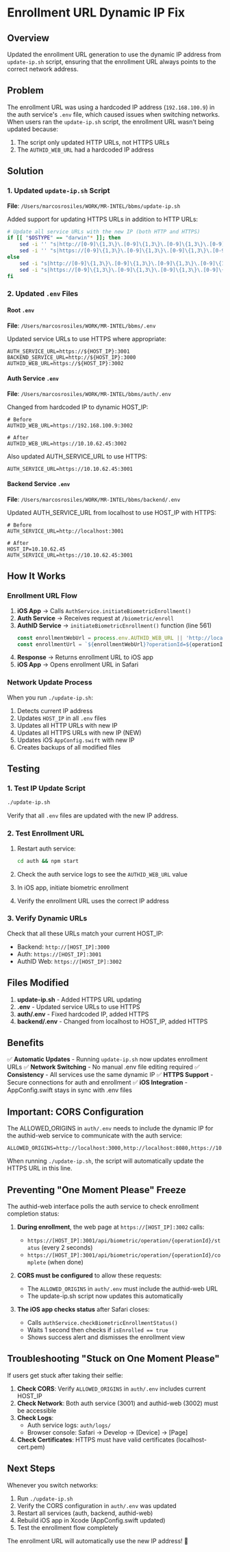 # Enrollment URL Dynamic IP Fix

## Overview
Updated the enrollment URL generation to use the dynamic IP address from `update-ip.sh` script, ensuring that the enrollment URL always points to the correct network address.

## Problem
The enrollment URL was using a hardcoded IP address (`192.168.100.9`) in the auth service's `.env` file, which caused issues when switching networks. When users ran the `update-ip.sh` script, the enrollment URL wasn't being updated because:
1. The script only updated HTTP URLs, not HTTPS URLs
2. The `AUTHID_WEB_URL` had a hardcoded IP address

## Solution

### 1. Updated `update-ip.sh` Script
**File**: `/Users/marcosrosiles/WORK/MR-INTEL/bbms/update-ip.sh`

Added support for updating HTTPS URLs in addition to HTTP URLs:

```bash
# Update all service URLs with the new IP (both HTTP and HTTPS)
if [[ "$OSTYPE" == "darwin"* ]]; then
    sed -i '' "s|http://[0-9]\{1,3\}\.[0-9]\{1,3\}\.[0-9]\{1,3\}\.[0-9]\{1,3\}:|http://$DETECTED_IP:|g" "$ENV_FILE"
    sed -i '' "s|https://[0-9]\{1,3\}\.[0-9]\{1,3\}\.[0-9]\{1,3\}\.[0-9]\{1,3\}:|https://$DETECTED_IP:|g" "$ENV_FILE"
else
    sed -i "s|http://[0-9]\{1,3\}\.[0-9]\{1,3\}\.[0-9]\{1,3\}\.[0-9]\{1,3\}:|http://$DETECTED_IP:|g" "$ENV_FILE"
    sed -i "s|https://[0-9]\{1,3\}\.[0-9]\{1,3\}\.[0-9]\{1,3\}\.[0-9]\{1,3\}:|https://$DETECTED_IP:|g" "$ENV_FILE"
fi
```

### 2. Updated `.env` Files

#### Root `.env`
**File**: `/Users/marcosrosiles/WORK/MR-INTEL/bbms/.env`

Updated service URLs to use HTTPS where appropriate:
```properties
AUTH_SERVICE_URL=https://${HOST_IP}:3001
BACKEND_SERVICE_URL=http://${HOST_IP}:3000
AUTHID_WEB_URL=https://${HOST_IP}:3002
```

#### Auth Service `.env`
**File**: `/Users/marcosrosiles/WORK/MR-INTEL/bbms/auth/.env`

Changed from hardcoded IP to dynamic HOST_IP:
```properties
# Before
AUTHID_WEB_URL=https://192.168.100.9:3002

# After
AUTHID_WEB_URL=https://10.10.62.45:3002
```

Also updated AUTH_SERVICE_URL to use HTTPS:
```properties
AUTH_SERVICE_URL=https://10.10.62.45:3001
```

#### Backend Service `.env`
**File**: `/Users/marcosrosiles/WORK/MR-INTEL/bbms/backend/.env`

Updated AUTH_SERVICE_URL from localhost to use HOST_IP with HTTPS:
```properties
# Before
AUTH_SERVICE_URL=http://localhost:3001

# After
HOST_IP=10.10.62.45
AUTH_SERVICE_URL=https://10.10.62.45:3001
```

## How It Works

### Enrollment URL Flow
1. **iOS App** → Calls `AuthService.initiateBiometricEnrollment()`
2. **Auth Service** → Receives request at `/biometric/enroll`
3. **AuthID Service** → `initiateBiometricEnrollment()` function (line 561)
   ```javascript
   const enrollmentWebUrl = process.env.AUTHID_WEB_URL || 'http://localhost:3002';
   const enrollmentUrl = `${enrollmentWebUrl}?operationId=${operationId}&secret=${oneTimeSecret}&baseUrl=${encodeURIComponent('https://id-uat.authid.ai')}`;
   ```
4. **Response** → Returns enrollment URL to iOS app
5. **iOS App** → Opens enrollment URL in Safari

### Network Update Process
When you run `./update-ip.sh`:
1. Detects current IP address
2. Updates `HOST_IP` in all `.env` files
3. Updates all HTTP URLs with new IP
4. Updates all HTTPS URLs with new IP (NEW)
5. Updates iOS `AppConfig.swift` with new IP
6. Creates backups of all modified files

## Testing

### 1. Test IP Update Script
```bash
./update-ip.sh
```

Verify that all `.env` files are updated with the new IP address.

### 2. Test Enrollment URL
1. Restart auth service:
   ```bash
   cd auth && npm start
   ```

2. Check the auth service logs to see the `AUTHID_WEB_URL` value

3. In iOS app, initiate biometric enrollment

4. Verify the enrollment URL uses the correct IP address

### 3. Verify Dynamic URLs
Check that all these URLs match your current HOST_IP:
- Backend: `http://[HOST_IP]:3000`
- Auth: `https://[HOST_IP]:3001`
- AuthID Web: `https://[HOST_IP]:3002`

## Files Modified

1. **update-ip.sh** - Added HTTPS URL updating
2. **.env** - Updated service URLs to use HTTPS
3. **auth/.env** - Fixed hardcoded IP, added HTTPS
4. **backend/.env** - Changed from localhost to HOST_IP, added HTTPS

## Benefits

✅ **Automatic Updates** - Running `update-ip.sh` now updates enrollment URLs
✅ **Network Switching** - No manual .env file editing required
✅ **Consistency** - All services use the same dynamic IP
✅ **HTTPS Support** - Secure connections for auth and enrollment
✅ **iOS Integration** - AppConfig.swift stays in sync with .env files

## Important: CORS Configuration

The ALLOWED_ORIGINS in `auth/.env` needs to include the dynamic IP for the authid-web service to communicate with the auth service:

```properties
ALLOWED_ORIGINS=http://localhost:3000,http://localhost:8080,https://10.10.62.45:3002,https://localhost:3002
```

When running `./update-ip.sh`, the script will automatically update the HTTPS URL in this line.

## Preventing "One Moment Please" Freeze

The authid-web interface polls the auth service to check enrollment completion status:

1. **During enrollment**, the web page at `https://[HOST_IP]:3002` calls:
   - `https://[HOST_IP]:3001/api/biometric/operation/{operationId}/status` (every 2 seconds)
   - `https://[HOST_IP]:3001/api/biometric/operation/{operationId}/complete` (when done)

2. **CORS must be configured** to allow these requests:
   - The `ALLOWED_ORIGINS` in `auth/.env` must include the authid-web URL
   - The update-ip.sh script now updates this automatically

3. **The iOS app checks status** after Safari closes:
   - Calls `authService.checkBiometricEnrollmentStatus()`
   - Waits 1 second then checks if `isEnrolled == true`
   - Shows success alert and dismisses the enrollment view

## Troubleshooting "Stuck on One Moment Please"

If users get stuck after taking their selfie:

1. **Check CORS**: Verify `ALLOWED_ORIGINS` in `auth/.env` includes current HOST_IP
2. **Check Network**: Both auth service (3001) and authid-web (3002) must be accessible
3. **Check Logs**: 
   - Auth service logs: `auth/logs/`
   - Browser console: Safari → Develop → [Device] → [Page]
4. **Check Certificates**: HTTPS must have valid certificates (localhost-cert.pem)

## Next Steps

Whenever you switch networks:
1. Run `./update-ip.sh`
2. Verify the CORS configuration in `auth/.env` was updated
3. Restart all services (auth, backend, authid-web)
4. Rebuild iOS app in Xcode (AppConfig.swift updated)
5. Test the enrollment flow completely

The enrollment URL will automatically use the new IP address! 🎉
